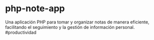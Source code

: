 # php-note-app
Una aplicación PHP para tomar y organizar notas de manera eficiente, facilitando el seguimiento y la gestión de información personal. #productividad
